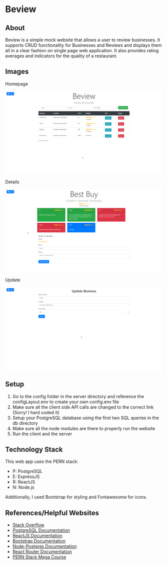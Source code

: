 # Beview

## About

Beview is a simple mock website that allows a user to review businesses. It supports
CRUD functionality for Businesses and Reviews and displays them all in a clear fashion
on single page web application. It also provides rating averages and indicators for the
quality of a restaurant.

## Images

Homepage

![Homepage](/images/homepage.png)

Details

![Details Page](/images/detailspage.png)

Update

![Update Page](/images/updatepage.png)

## Setup

1. Go to the config folder in the server directory and reference the configLayout.env
to create your own config.env file
2. Make sure all the client side API calls are changed to the correct link
(Sorry! I hard coded it)
3. Setup your PostgreSQL database using the first two SQL queries in the db directory
4. Make sure all the node modules are there to properly run the website
5. Run the client and the server

## Technology Stack

This web app uses the PERN stack:

- P: PostgreSQL
- E: ExpressJS
- R: ReactJS
- N: Node.js

Additionally, I used Bootstrap for styling and Fontawesome for icons.

## References/Helpful Websites

- [Stack Overflow](https://stackoverflow.com/)
- [PostgreSQL Documentation](https://www.postgresql.org/docs/)
- [ReactJS Documentation](https://reactjs.org/docs)
- [Bootstrap Documentation](https://getbootstrap.com/docs)
- [Node-Postgres Documentation](https://node-postgres.com/)
- [React Router Documentation](https://reacttraining.com/react-router/web)
- [PERN Stack Mega Course](https://www.youtube.com/watch?v=7qAXvOFhlDc)
